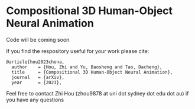 # Compositional 3D Human-Object Neural Animation

Code will be coming soon

If you find the respository useful for your work please cite:
```
@article{hou2023chona,
  author    = {Hou, Zhi and Yu, Baosheng and Tao, Dacheng},
  title     = {Compositional 3D Human-Object Neural Animation},
  journal   = {arXiv},
  year      = {2023},
```

Feel free to contact Zhi Hou (zhou9878 at uni dot sydney dot edu dot au) if you have any questions